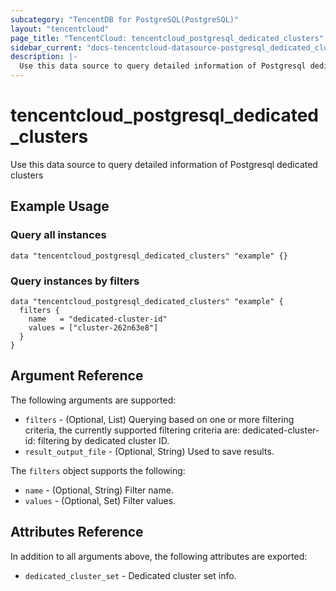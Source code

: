 ```yaml
---
subcategory: "TencentDB for PostgreSQL(PostgreSQL)"
layout: "tencentcloud"
page_title: "TencentCloud: tencentcloud_postgresql_dedicated_clusters"
sidebar_current: "docs-tencentcloud-datasource-postgresql_dedicated_clusters"
description: |-
  Use this data source to query detailed information of Postgresql dedicated clusters
---
```


# tencentcloud_postgresql_dedicated_clusters

Use this data source to query detailed information of Postgresql dedicated clusters

## Example Usage

### Query all instances

```hcl
data "tencentcloud_postgresql_dedicated_clusters" "example" {}
```

### Query instances by filters

```hcl
data "tencentcloud_postgresql_dedicated_clusters" "example" {
  filters {
    name   = "dedicated-cluster-id"
    values = ["cluster-262n63e8"]
  }
}
```

## Argument Reference

The following arguments are supported:

* `filters` - (Optional, List) Querying based on one or more filtering criteria, the currently supported filtering criteria are: dedicated-cluster-id: filtering by dedicated cluster ID.
* `result_output_file` - (Optional, String) Used to save results.

The `filters` object supports the following:

* `name` - (Optional, String) Filter name.
* `values` - (Optional, Set) Filter values.

## Attributes Reference

In addition to all arguments above, the following attributes are exported:

* `dedicated_cluster_set` - Dedicated cluster set info.


